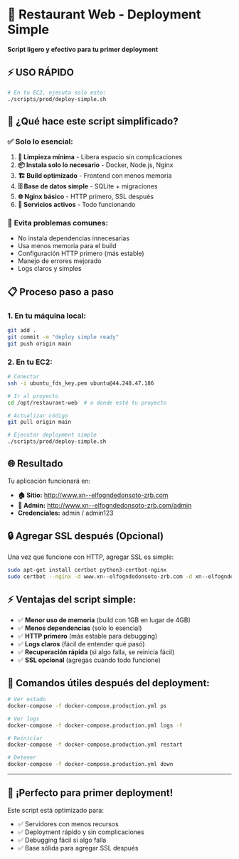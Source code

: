 # 🚀 Restaurant Web - Deployment Simple

**Script ligero y efectivo para tu primer deployment** 

## ⚡ USO RÁPIDO

```bash
# En tu EC2, ejecuta solo esto:
./scripts/prod/deploy-simple.sh
```

## 🎯 ¿Qué hace este script simplificado?

### ✅ **Solo lo esencial:**
1. **🧹 Limpieza mínima** - Libera espacio sin complicaciones
2. **📦 Instala solo lo necesario** - Docker, Node.js, Nginx
3. **🏗️ Build optimizado** - Frontend con menos memoria
4. **🗄️ Base de datos simple** - SQLite + migraciones
5. **🌐 Nginx básico** - HTTP primero, SSL después
6. **🚀 Servicios activos** - Todo funcionando

### 🚫 **Evita problemas comunes:**
- No instala dependencias innecesarias
- Usa menos memoria para el build
- Configuración HTTP primero (más estable)
- Manejo de errores mejorado
- Logs claros y simples

## 📋 **Proceso paso a paso**

### 1. **En tu máquina local:**
```bash
git add .
git commit -m "deploy simple ready"
git push origin main
```

### 2. **En tu EC2:**
```bash
# Conectar
ssh -i ubuntu_fds_key.pem ubuntu@44.248.47.186

# Ir al proyecto
cd /opt/restaurant-web  # o donde esté tu proyecto

# Actualizar código
git pull origin main

# Ejecutar deployment simple
./scripts/prod/deploy-simple.sh
```

## 🌐 **Resultado**

Tu aplicación funcionará en:
- **🏠 Sitio:** http://www.xn--elfogndedonsoto-zrb.com
- **🔧 Admin:** http://www.xn--elfogndedonsoto-zrb.com/admin
- **Credenciales:** admin / admin123

## 🔒 **Agregar SSL después** (Opcional)

Una vez que funcione con HTTP, agregar SSL es simple:

```bash
sudo apt-get install certbot python3-certbot-nginx
sudo certbot --nginx -d www.xn--elfogndedonsoto-zrb.com -d xn--elfogndedonsoto-zrb.com
```

## ⚡ **Ventajas del script simple:**

- ✅ **Menor uso de memoria** (build con 1GB en lugar de 4GB)
- ✅ **Menos dependencias** (solo lo esencial)
- ✅ **HTTP primero** (más estable para debugging)
- ✅ **Logs claros** (fácil de entender qué pasó)
- ✅ **Recuperación rápida** (si algo falla, se reinicia fácil)
- ✅ **SSL opcional** (agregas cuando todo funcione)

## 🔧 **Comandos útiles después del deployment:**

```bash
# Ver estado
docker-compose -f docker-compose.production.yml ps

# Ver logs
docker-compose -f docker-compose.production.yml logs -f

# Reiniciar
docker-compose -f docker-compose.production.yml restart

# Detener
docker-compose -f docker-compose.production.yml down
```

---

## 🎯 **¡Perfecto para primer deployment!**

Este script está optimizado para:
- ✅ Servidores con menos recursos
- ✅ Deployment rápido y sin complicaciones  
- ✅ Debugging fácil si algo falla
- ✅ Base sólida para agregar SSL después